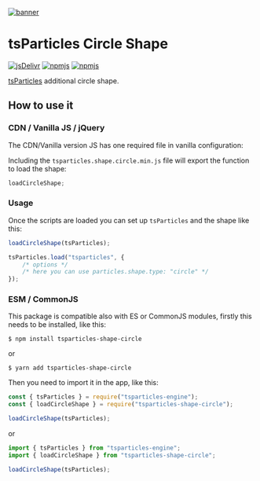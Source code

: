 [![banner](https://particles.js.org/images/banner2.png)](https://particles.js.org)

# tsParticles Circle Shape

[![jsDelivr](https://data.jsdelivr.com/v1/package/npm/tsparticles-shape-circle/badge)](https://www.jsdelivr.com/package/npm/tsparticles-shape-circle)
[![npmjs](https://badge.fury.io/js/tsparticles-shape-circle.svg)](https://www.npmjs.com/package/tsparticles-shape-circle)
[![npmjs](https://img.shields.io/npm/dt/tsparticles-shape-circle)](https://www.npmjs.com/package/tsparticles-shape-circle)

[tsParticles](https://github.com/matteobruni/tsparticles) additional circle shape.

## How to use it

### CDN / Vanilla JS / jQuery

The CDN/Vanilla version JS has one required file in vanilla configuration:

Including the `tsparticles.shape.circle.min.js` file will export the function to load the shape:

```javascript
loadCircleShape;
```

### Usage

Once the scripts are loaded you can set up `tsParticles` and the shape like this:

```javascript
loadCircleShape(tsParticles);

tsParticles.load("tsparticles", {
    /* options */
    /* here you can use particles.shape.type: "circle" */
});
```

### ESM / CommonJS

This package is compatible also with ES or CommonJS modules, firstly this needs to be installed, like this:

```shell
$ npm install tsparticles-shape-circle
```

or

```shell
$ yarn add tsparticles-shape-circle
```

Then you need to import it in the app, like this:

```javascript
const { tsParticles } = require("tsparticles-engine");
const { loadCircleShape } = require("tsparticles-shape-circle");

loadCircleShape(tsParticles);
```

or

```javascript
import { tsParticles } from "tsparticles-engine";
import { loadCircleShape } from "tsparticles-shape-circle";

loadCircleShape(tsParticles);
```
